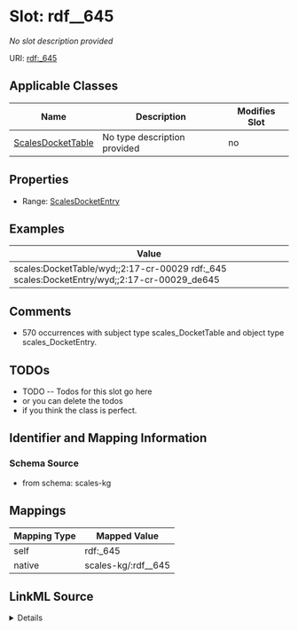

# Slot: rdf__645


_No slot description provided_





URI: [rdf:_645](http://www.w3.org/1999/02/22-rdf-syntax-ns#_645)



<!-- no inheritance hierarchy -->





## Applicable Classes

| Name | Description | Modifies Slot |
| --- | --- | --- |
| [ScalesDocketTable](../classes/ScalesDocketTable.md) | No type description provided |  no  |







## Properties

* Range: [ScalesDocketEntry](../classes/ScalesDocketEntry.md)






## Examples

| Value |
| --- |
| scales:DocketTable/wyd;;2:17-cr-00029 rdf:_645 scales:DocketEntry/wyd;;2:17-cr-00029_de645 |

## Comments

* 570 occurrences with subject type scales_DocketTable and object type scales_DocketEntry.

## TODOs

* TODO -- Todos for this slot go here
* or you can delete the todos
* if you think the class is perfect.

## Identifier and Mapping Information







### Schema Source


* from schema: scales-kg




## Mappings

| Mapping Type | Mapped Value |
| ---  | ---  |
| self | rdf:_645 |
| native | scales-kg/:rdf__645 |




## LinkML Source

<details>
```yaml
name: rdf__645
description: No slot description provided
todos:
- TODO -- Todos for this slot go here
- or you can delete the todos
- if you think the class is perfect.
comments:
- 570 occurrences with subject type scales_DocketTable and object type scales_DocketEntry.
examples:
- value: scales:DocketTable/wyd;;2:17-cr-00029 rdf:_645 scales:DocketEntry/wyd;;2:17-cr-00029_de645
from_schema: scales-kg
rank: 1000
slot_uri: rdf:_645
alias: rdf__645
domain_of:
- scales_DocketTable
range: scales_DocketEntry

```
</details>